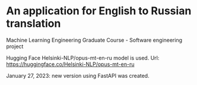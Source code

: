 # An application for English to Russian translation
Machine Learning Engineering Graduate Course - Software engineering project

Hugging Face Helsinki-NLP/opus-mt-en-ru model is used.
Url: https://huggingface.co/Helsinki-NLP/opus-mt-en-ru

January 27, 2023: new version using FastAPI was created.
